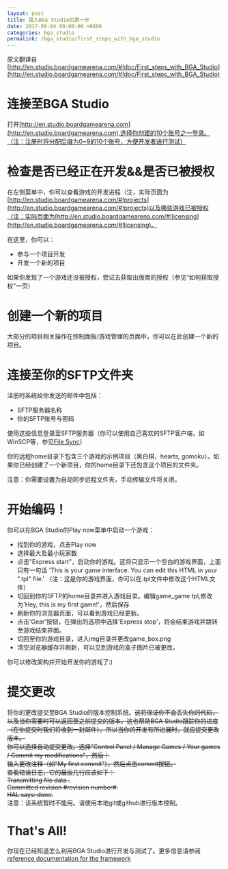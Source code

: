 ```yaml
---
layout: post
title: 踏入BGA Studio的第一步
date: 2017-09-04 00:00:00 +0800
categories: bga_studio
permalink: /bga_studio/first_steps_with_bga_studio
---
```


原文翻译自[http://en.studio.boardgamearena.com/#!doc/First_steps_with_BGA_Studio](http://en.studio.boardgamearena.com/#!doc/First_steps_with_BGA_Studio)

# 连接至BGA Studio #
打开[http://en.studio.boardgamearena.com](http://en.studio.boardgamearena.com),选择你创建的10个账号之一登录。（注：注册时将分配后缀为0~9的10个账号，方便开发者进行测试）

# 检查是否已经正在开发&&是否已被授权 #
在左侧菜单中，你可以查看游戏的开发进程（注，实际页面为[http://en.studio.boardgamearena.com/#!projects](http://en.studio.boardgamearena.com/#!projects)以及哪些游戏已被授权（注：实际页面为[http://en.studio.boardgamearena.com/#!licensing](http://en.studio.boardgamearena.com/#!licensing)。

在这里，你可以：
* 参与一个项目开发
* 开发一个新的项目

如果你发现了一个游戏还没被授权，尝试去获取出版商的授权（参见“如何获取授权”一页）

# 创建一个新的项目 #
大部分的项目相关操作在控制面板/游戏管理的页面中，你可以在此创建一个新的项目。

# 连接至你的SFTP文件夹 #
注册时系统给你发送的邮件中包括：
* SFTP服务器名称
* 你的SFTP账号与密码

使用这些信息登录至SFTP服务器（你可以使用自己喜欢的SFTP客户端，如WinSCP等，参见[File Sync](http://en.studio.boardgamearena.com/#!doc/Tools_and_tips_of_BGA_Studio#File_Sync_on_Windows)）

你的远程home目录下包含三个游戏的示例项目（黑白棋，hearts, gomoku）。如果你已经创建了一个新项目，你的home目录下还包含这个项目的文件夹。

注意：你需要设置为自动同步远程文件夹，手动传输文件将关闭。

# 开始编码！ #
你可以在BGA Studio的Play now菜单中启动一个游戏：
* 找到你的游戏，点击Play now
* 选择最大及最小玩家数
* 点击"Express start"，启动你的游戏。这将只显示一个空白的游戏界面，上面只有一句话 'This is your game interface. You can edit this HTML in your ".tpl" file.' （注：这是你的游戏界面，你可以在.tpl文件中修改这个HTML文件）
* 切回到你的SFTP的home目录并进入游戏目录。编辑game_game.tpl,修改为'Hey, this is my first game!'，然后保存
* 刷新你的浏览器页面，可以看到游戏已经更新。
* 点击'Gear'按钮，在弹出的选项中选择'Express stop'，将会结束游戏并跳转至游戏结束界面。
* 切回至你的游戏目录，进入img目录并更改game_box.png
* 清空浏览器缓存并刷新，可以见到游戏的盒子图片已被更改。

你可以修改架构并开始开发你的游戏了:)

# 提交更改 #

将你的更改提交至BGA Studio的版本控制系统。<s>这将保证你不会丢失你的代码，以及当你需要时可以返回至之前提交的版本。这也帮助BGA Studio跟踪你的进度（在你提交时我们将收到一封邮件）。所以当你的开发有所进展时，就应提交更改版本。<br>
你可以选择自动提交更改。选择"Control Panel / Manage Games / Your games / Commit my modifications"，然后：<br>
输入更改注释（如"My first commit"），然后点击commit按钮。<br>
查看错误日志，它的最后几行应该如下：<br>
Transmitting file data .<br>
Committed revision #revision number#.<br>
HAL says: done.<br>
</s>
注意：该系统暂时不能用。请使用本地git或github进行版本控制。 

# That's All! #
你现在已经知道怎么利用BGA Studio进行开发与测试了。更多信息请参阅[reference documentation for the framework](http://en.studio.boardgamearena.com/#!doc/Studio#BGA_Studio_documentation)